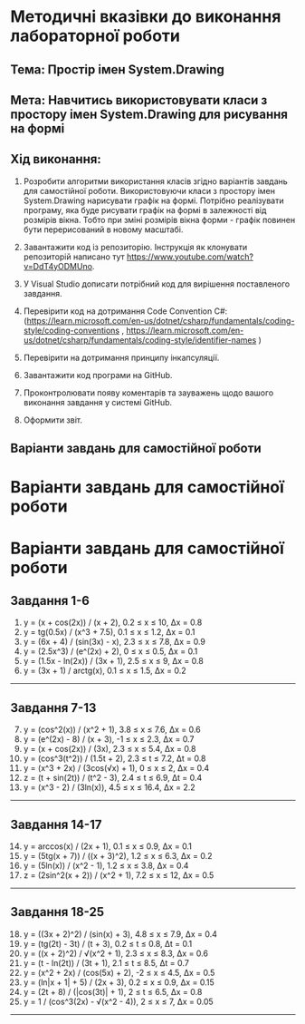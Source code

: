 # Методичні вказівки до виконання лабораторної роботи
## Тема: Простір імен System.Drawing
## Мета: Навчитись використовувати класи з простору імен System.Drawing для рисування на формі

## Хід виконання:
1.	Розробити алгоритми використання класів згідно варіантів завдань для самостійної роботи.
Використовуючи класи з простору імен System.Drawing нарисувати графік на формі.
Потрібно реалізувати програму, яка буде рисувати графік на формі в залежності від розмірів вікна. Тобто при зміні розмірів вікна форми - графік повинен бути перерисований в новому масштабі. 

3.	Завантажити код із репозиторію. Інструкція як клонувати репозиторій написано тут https://www.youtube.com/watch?v=DdT4yODMUno.
4.	У Visual Studio дописати потрібний код для вирішення поставленого завдання. 
5.	Перевірити код на дотримання Code Convention C#:
 (https://learn.microsoft.com/en-us/dotnet/csharp/fundamentals/coding-style/coding-conventions , https://learn.microsoft.com/en-us/dotnet/csharp/fundamentals/coding-style/identifier-names )
6.	Перевірити на дотримання принципу інкапсуляції.
7.	Завантажити код програми на GitHub.
8.	Проконтролювати появу коментарів та зауважень щодо вашого виконання завдання у системі GitHub.
9.	Оформити звіт.

   
## Варіанти завдань для самостійної роботи

# Варіанти завдань для самостійної роботи

# Варіанти завдань для самостійної роботи

## Завдання 1-6
1. y = (x + cos(2x)) / (x + 2), 0.2 ≤ x ≤ 10, Δx = 0.8
2. y = tg(0.5x) / (x^3 + 7.5), 0.1 ≤ x ≤ 1.2, Δx = 0.1
3. y = (6x + 4) / (sin(3x) - x), 2.3 ≤ x ≤ 7.8, Δx = 0.9
4. y = (2.5x^3) / (e^(2x) + 2), 0 ≤ x ≤ 0.5, Δx = 0.1
5. y = (1.5x - ln(2x)) / (3x + 1), 2.5 ≤ x ≤ 9, Δx = 0.8
6. y = (3x + 1) / arctg(x), 0.1 ≤ x ≤ 1.5, Δx = 0.2

---

## Завдання 7-13
7. y = (cos^2(x)) / (x^2 + 1), 3.8 ≤ x ≤ 7.6, Δx = 0.6
8. y = (e^(2x) - 8) / (x + 3), -1 ≤ x ≤ 2.3, Δx = 0.7
9. y = (x + cos(2x)) / (3x), 2.3 ≤ x ≤ 5.4, Δx = 0.8
10. y = (cos^3(t^2)) / (1.5t + 2), 2.3 ≤ t ≤ 7.2, Δt = 0.8
11. y = (x^3 + 2x) / (3cos(√x) + 1), 0 ≤ x ≤ 2, Δx = 0.4
12. z = (t + sin(2t)) / (t^2 - 3), 2.4 ≤ t ≤ 6.9, Δt = 0.4
13. y = (x^3 - 2) / (3ln(x)), 4.5 ≤ x ≤ 16.4, Δx = 2.2

---

## Завдання 14-17
14. y = arccos(x) / (2x + 1), 0.1 ≤ x ≤ 0.9, Δx = 0.1
15. y = (5tg(x + 7)) / ((x + 3)^2), 1.2 ≤ x ≤ 6.3, Δx = 0.2
16. y = (5ln(x)) / (x^2 - 1), 1.2 ≤ x ≤ 3.8, Δx = 0.4
17. z = (2sin^2(x + 2)) / (x^2 + 1), 7.2 ≤ x ≤ 12, Δx = 0.5

---

## Завдання 18-25
18. y = ((3x + 2)^2) / (sin(x) + 3), 4.8 ≤ x ≤ 7.9, Δx = 0.4
19. y = (tg(2t) - 3t) / (t + 3), 0.2 ≤ t ≤ 0.8, Δt = 0.1
20. y = ((x + 2)^2) / √(x^2 + 1), 2.3 ≤ x ≤ 8.3, Δx = 0.6
21. y = (t - ln(2t)) / (3t + 1), 2.1 ≤ t ≤ 8.5, Δt = 0.7
22. y = (x^2 + 2x) / (cos(5x) + 2), -2 ≤ x ≤ 4.5, Δx = 0.5
23. y = (ln|x + 1| + 5) / (2x + 3), 0.2 ≤ x ≤ 0.9, Δx = 0.15
24. y = (2t + 8) / (|cos(3t)| + 1), 2 ≤ t ≤ 6.5, Δx = 0.8
25. y = 1 / (cos^3(2x) - √(x^2 - 4)), 2 ≤ x ≤ 7, Δx = 0.05

---



